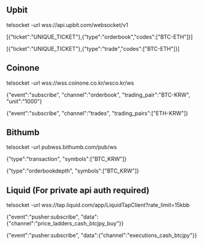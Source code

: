 

## Upbit

telsocket -url wss://api.upbit.com/websocket/v1

[{"ticket":"UNIQUE\_TICKET"},{"type":"orderbook","codes":["BTC-ETH"]}]

[{"ticket":"UNIQUE\_TICKET"},{"type":"trade","codes":["BTC-ETH"]}]

## Coinone

telsocket -url wss://wss.coinone.co.kr/wsco.kr/ws

{"event":"subscribe", "channel":"orderbook", "trading\_pair":"BTC-KRW", "unit":"1000"}

{"event":"subscribe", "channel":"trades", "trading\_pairs":["ETH-KRW"]}

## Bithumb

telsocket -url pubwss.bithumb.com/pub/ws

{"type":"transaction", "symbols":["BTC\_KRW"]}

{"type":"orderbookdepth", "symbols":["BTC\_KRW"]}

## Liquid (For private api auth required)

telsocket -url wss://tap.liquid.com/app/LiquidTapClient?rate\_limit=15kbb

{"event":"pusher:subscribe", "data":{"channel":"price\_ladders\_cash\_btcjpy\_buy"}} 

{"event":"pusher:subscribe", "data":{"channel":"executions\_cash\_btcjpy"}}



